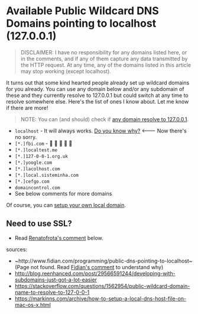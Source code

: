 # Available Public Wildcard DNS Domains pointing to localhost (127.0.0.1)

> DISCLAIMER: I have no responsibility for any domains listed here, or in the comments, and if any of them capture any data transmitted by the HTTP request. At any time, any of the domains listed in this article may stop working (except localhost).

It turns out that some kind hearted people already set up wildcard domains for you already. You can use any domain below and/or any subdomain of these and they currently resolve to 127.0.0.1 but could switch at any time to resolve somewhere else.  Here's the list of ones I know about. Let me know if there are more!

> NOTE: You can (and should) check if [any domain resolve to 127.0.0.1](https://dnschecker.org/#A/fbi.com).

* `localhost` - It will always works. [Do you know why?](https://gprivate.com/61ndb) <--- Now there's no sorry.
* `[*.]fbi.com` - :clap: :clap: :clap: :clap: :clap: 
* `[*.]localtest.me`
* `[*.]127-0-0-1.org.uk`
* `[*.]yoogle.com`
* `[*.]lacolhost.com`
* `[*.]local.sisteminha.com`
* `[*.]cefgo.com`
* `domaincontrol.com`
* See below comments for more domains

Of course, you can [setup your own local domain](https://linuxize.com/post/how-to-edit-your-hosts-file/).

## Need to use SSL?

* Read [Renatofrota's comment](https://gist.github.com/tinogomes/c425aa2a56d289f16a1f4fcb8a65ea65?permalink_comment_id=4131702#gistcomment-4131702) below.

sources: 
* ~ht<span>tp://www.</span>fidian.com/programming/public-dns-pointing-to-localhost~ (Page not found. Read [Fidian's comment](https://gist.github.com/tinogomes/c425aa2a56d289f16a1f4fcb8a65ea65?permalink_comment_id=4214973#gistcomment-4214973) to understand why)
* http://blog.reenhanced.com/post/29566591244/developing-with-subdomains-just-got-a-lot-easier
* https://stackoverflow.com/questions/1562954/public-wildcard-domain-name-to-resolve-to-127-0-0-1
* https://markinns.com/archive/how-to-setup-a-local-dns-host-file-on-mac-os-x.html
